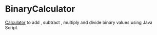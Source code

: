 # BinaryCalculator
[Calculator](https://dineshcd311.github.io/binaryCalculator/ownCal.html) to add , subtract , multiply and divide binary values using Java Script.
